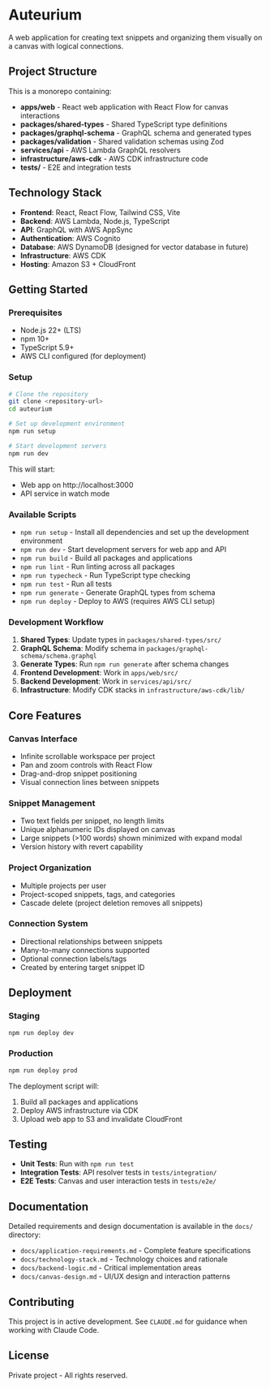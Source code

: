 # Auteurium

A web application for creating text snippets and organizing them visually on a canvas with logical connections.

## Project Structure

This is a monorepo containing:

- **apps/web** - React web application with React Flow for canvas interactions
- **packages/shared-types** - Shared TypeScript type definitions
- **packages/graphql-schema** - GraphQL schema and generated types
- **packages/validation** - Shared validation schemas using Zod
- **services/api** - AWS Lambda GraphQL resolvers
- **infrastructure/aws-cdk** - AWS CDK infrastructure code
- **tests/** - E2E and integration tests

## Technology Stack

- **Frontend**: React, React Flow, Tailwind CSS, Vite
- **Backend**: AWS Lambda, Node.js, TypeScript
- **API**: GraphQL with AWS AppSync
- **Authentication**: AWS Cognito
- **Database**: AWS DynamoDB (designed for vector database in future)
- **Infrastructure**: AWS CDK
- **Hosting**: Amazon S3 + CloudFront

## Getting Started

### Prerequisites

- Node.js 22+ (LTS)
- npm 10+
- TypeScript 5.9+
- AWS CLI configured (for deployment)

### Setup

```bash
# Clone the repository
git clone <repository-url>
cd auteurium

# Set up development environment
npm run setup

# Start development servers
npm run dev
```

This will start:
- Web app on http://localhost:3000
- API service in watch mode

### Available Scripts

- `npm run setup` - Install all dependencies and set up the development environment
- `npm run dev` - Start development servers for web app and API
- `npm run build` - Build all packages and applications
- `npm run lint` - Run linting across all packages
- `npm run typecheck` - Run TypeScript type checking
- `npm run test` - Run all tests
- `npm run generate` - Generate GraphQL types from schema
- `npm run deploy` - Deploy to AWS (requires AWS CLI setup)

### Development Workflow

1. **Shared Types**: Update types in `packages/shared-types/src/`
2. **GraphQL Schema**: Modify schema in `packages/graphql-schema/schema.graphql`
3. **Generate Types**: Run `npm run generate` after schema changes
4. **Frontend Development**: Work in `apps/web/src/`
5. **Backend Development**: Work in `services/api/src/`
6. **Infrastructure**: Modify CDK stacks in `infrastructure/aws-cdk/lib/`

## Core Features

### Canvas Interface
- Infinite scrollable workspace per project
- Pan and zoom controls with React Flow
- Drag-and-drop snippet positioning
- Visual connection lines between snippets

### Snippet Management
- Two text fields per snippet, no length limits
- Unique alphanumeric IDs displayed on canvas
- Large snippets (>100 words) shown minimized with expand modal
- Version history with revert capability

### Project Organization
- Multiple projects per user
- Project-scoped snippets, tags, and categories
- Cascade delete (project deletion removes all snippets)

### Connection System
- Directional relationships between snippets
- Many-to-many connections supported
- Optional connection labels/tags
- Created by entering target snippet ID

## Deployment

### Staging
```bash
npm run deploy dev
```

### Production
```bash
npm run deploy prod
```

The deployment script will:
1. Build all packages and applications
2. Deploy AWS infrastructure via CDK
3. Upload web app to S3 and invalidate CloudFront

## Testing

- **Unit Tests**: Run with `npm run test`
- **Integration Tests**: API resolver tests in `tests/integration/`
- **E2E Tests**: Canvas and user interaction tests in `tests/e2e/`

## Documentation

Detailed requirements and design documentation is available in the `docs/` directory:

- `docs/application-requirements.md` - Complete feature specifications
- `docs/technology-stack.md` - Technology choices and rationale
- `docs/backend-logic.md` - Critical implementation areas
- `docs/canvas-design.md` - UI/UX design and interaction patterns

## Contributing

This project is in active development. See `CLAUDE.md` for guidance when working with Claude Code.

## License

Private project - All rights reserved.